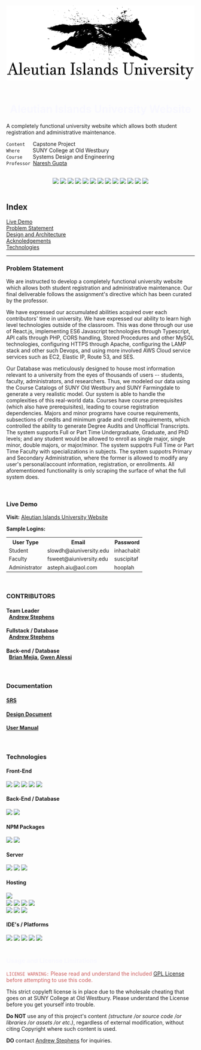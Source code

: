 <div style="display:float" align="center">
    <img height="200px" src="https://github.com/Andrew-R-Stephens/website-Aleutian_Islands_University/blob/main/src/res/unilogo-simple.png"/>
</div>

<br>

<div align='center'><h1 style="color: ghostwhite">Aleutian Islands University Website</h1></div>

<p>A completely functional university website which allows both student registration and administrative maintenance.</p>
<p>
    <code>Content</code>&emsp;&ensp;Capstone Project<br/>
    <code>Where</code>&emsp;&emsp;&ensp;SUNY College at Old Westbury<br/>
    <code>Course</code>&emsp;&emsp;Systems Design and Engineering<br/>
    <code>Professor</code>&ensp;<a href="https://www.linkedin.com/in/naresh-gupta-8b62601a/">Naresh Gupta</a>
</p>

<br>
    
<div style="display:float" align="center">
    <img src="https://img.shields.io/badge/-Node.js-339933?logo=node.js&logoColor=black&style=bold"/>
    <img src="https://img.shields.io/badge/-React-61DAFB?logo=react&logoColor=black&style=bold"/>
    <img src="https://img.shields.io/badge/-Typescript-3178C6?logo=typescript&logoColor=white&style=bold"/>
    <img src="https://img.shields.io/badge/-CSS-1572B6?logo=css3&logoColor=white&style=bold"/>
    <img src="https://img.shields.io/badge/-HTML5-E34F26?logo=html5&logoColor=white&style=bold"/>
    <img src="https://img.shields.io/badge/-PHP-777BB4?logo=php&logoColor=white&style=bold"/>
    <img src="https://img.shields.io/badge/-MySQL-4479A1?logo=mysql&logoColor=white&style=bold"/>
    <img src="https://img.shields.io/badge/Ubuntu-E95420?logo=ubuntu&logoColor=white&style=bold"/>
    <img src="https://img.shields.io/badge/Node.js-339933?logo=node.js&logoColor=black&style=bold"/>
    <img src="https://img.shields.io/badge/Apache-D22128?logo=apache&logoColor=white&style=bold"/>
    <img src="https://img.shields.io/badge/AWS-232F3E?logo=amazon%20aws&logoColor=white&style=bold"/>
    <img src="https://img.shields.io/badge/Git-Bash-F05032?logo=git&logoColor=white&style=bold"/>
    <img src="https://img.shields.io/badge/Github-181717?logo=github&logoColor=white&style=bold"/>
</div>

<br>

<div align='left'> 
    <h2>Index</h2>
    <div><a href="#live-demo">Live Demo</a></div>
    <div><a href="#problem-statement">Problem Statement</a></div>
    <div><a href="#design-and-architecture">Design and Architecture</a></div>
    <div><a href="#acknowledgements">Acknoledgements</a></div>
    <div><a href="#technologies">Technologies</a></div>
</div>

<hr/>

<div align='left'><h3>Problem Statement</h3></div>

<p>We are instructed to develop a completely functional university website which allows both student registration and administrative maintenance. Our final deliverable follows the assignment's directive which has been curated by the professor.</p>
<p>We have expressed our accumulated abilities acquired over each contributors' time in university. We have expressed our ability to learn high level technologies outside of the classroom. This was done through our use of React.js, implementing ES6 Javascript technologies through Typescript, API calls through PHP, CORS handling, Stored Procedures and other MySQL technologies, configuring HTTPS through Apache, configuring the LAMP stack and other such Devops, and using more involved AWS Cloud service services such as EC2, Elastic IP, Route 53, and SES.</p>
<p>Our Database was meticulously designed to house most information relevant to a university from the eyes of thousands of users -- students, faculty, administrators, and researchers. Thus, we modeled our data using the Course Catalogs of SUNY Old Westbury and SUNY Farmingdale to generate a very realistic model. Our system is able to handle the complexities of this real-world data. Courses have course prerequisites (which also have prerequisites), leading to course registration dependencies. Majors and minor programs have course requirements, subsections of credits and minimum grade and credit requirements, which controlled the ability to generate Degree Audits and Unofficial Transcripts. The system supports Full or Part Time Undergraduate, Graduate, and PhD levels; and any student would be allowed to enroll as single major, single minor, double majors, or major/minor. The system suppotrs Full Time or Part Time Faculty with specializations in subjects. The system suppotrs Primary and Secondary Administration, where the former is allowed to modify any user's personal/account information, registration, or enrollments. All aforementioned functionality is only scraping the surface of what the full system does.</p>

<br>

<div align='left'><h3>Live Demo</h3></div>

<b>Visit:</b> [Aleutian Islands University Website](https://aiu.tritium-studios.com/)

**Sample Logins:**
<table>
    <head><tr><th>User Type</th><th>Email</th><th>Password</th></tr></head>
    <body><tr><td>Student</td><td>slowdh@aiuniversity.edu</td><td>inhachabit</td></tr></body>
    <body><tr><td>Faculty</td><td>fsweet@aiuniversity.edu</td><td>suscipitaf</td></tr></body>
    <body><tr><td>Administrator</td><td>asteph.aiu@aol.com</td><td>hooplah</td></tr></body>
</table>

<br>

<div align='left'><h3>CONTRIBUTORS</h3></div>

#### Team Leader<br/>&ensp;[Andrew Stephens](https://github.com/Andrew-R-Stephens)
#### Fullstack / Database<br/>&ensp;[Andrew Stephens](https://github.com/Andrew-R-Stephens)
#### Back-end / Database <br/>&ensp;[Brian Mejia](https://github.com/brintend0), [Gwen Alessi](https://github.com/Alessi98)

<br>

<div align='left'><h3>Documentation</h3></div>

#### <a href="https://github.com/asteph11/SystemDesignProject/blob/main/documentation/Systems%20Design%20SRS.pdf">SRS</a>
#### <a href="https://github.com/asteph11/SystemDesignProject/blob/main/documentation/AIU%20Design%20Document.pdf">Design Document</a>
#### <a href="https://github.com/asteph11/SystemDesignProject/blob/main/documentation/AIU%20User%20Manual.pdf">User Manual</a>

<br>

<div align='left'><h3>Technologies</h3></div>
<div align='left'><h4>Front-End</h4></div>

<div style="display:float">
    <img src="https://img.shields.io/badge/-Node.js-339933?logo=node.js&logoColor=black&style=bold"/>
    <img src="https://img.shields.io/badge/-React-61DAFB?logo=react&logoColor=black&style=bold"/>
    <img src="https://img.shields.io/badge/-Typescript-3178C6?logo=typescript&logoColor=white&style=bold"/>
    <img src="https://img.shields.io/badge/-CSS-1572B6?logo=css3&logoColor=white&style=bold"/>
    <img src="https://img.shields.io/badge/-HTML5-E34F26?logo=html5&logoColor=white&style=bold"/>
</div>

<h4>Back-End / Database</h4>

<div style="display:float">
    <img src="https://img.shields.io/badge/-PHP-777BB4?logo=php&logoColor=white&style=bold"/>
    <img src="https://img.shields.io/badge/-MySQL-4479A1?logo=mysql&logoColor=white&style=bold"/>
</div>

<h4>NPM Packages</h4>
<div style="display:float">
    <img src="https://img.shields.io/badge/MUI-Pagination-007FFF?logo=mui&logoColor=white&style=bold"/>
    <img src="https://img.shields.io/badge/ChartsJS-FF6384?logo=chart.js&logoColor=white&style=bold"/>
</div>

<h4>Server</h4>

<div style="display:float">
    <img src="https://img.shields.io/badge/Ubuntu-E95420?logo=ubuntu&logoColor=white&style=bold"/>
    <img src="https://img.shields.io/badge/Node.js-339933?logo=node.js&logoColor=black&style=bold"/>
    <img src="https://img.shields.io/badge/Apache-D22128?logo=apache&logoColor=white&style=bold"/>
</div>

<h4>Hosting</h4>

<div style="display:float">
    <img src="https://img.shields.io/badge/AWS-232F3E?logo=amazon%20aws&logoColor=white&style=bold"/>
</div>
<div style="display:float">
    <img src="https://img.shields.io/badge/AWS-SES-232F3E?logo=amazon%20aws&logoColor=white&style=bold"/>
    <img src="https://img.shields.io/badge/AWS-Route%2053-232F3E?logo=amazon%20aws&logoColor=white&style=bold"/>
    <img src="https://img.shields.io/badge/AWS-IAM-232F3E?logo=amazon%20aws&logoColor=white&style=bold"/>
    <img src="https://img.shields.io/badge/AWS-Certificate%20Manager-232F3E?logo=amazon%20aws&logoColor=white&style=bold"/>
</div>
<div style="display:float">
    <img src="https://img.shields.io/badge/Amazon%20EC2-FF9900?logo=amazon%20ec2&logoColor=white&style=bold"/>
    <img src="https://img.shields.io/badge/Amazon%20EC2-Elastic%20IP-FF9900?logo=amazon%20ec2&logoColor=white&style=bold"/>
    <img src="https://img.shields.io/badge/Amazon%20EC2-Load%20Balancer-FF9900?logo=amazon%20ec2&logoColor=white&style=bold"/>
</div>

<h4>IDE's / Platforms</h4>

<div style="display:float">
    <img src="https://img.shields.io/badge/-IntelliJ%20Ultimate-000000?logo=intellij%20idea&logoColor=white&style=bold"/>
    <img src="https://img.shields.io/badge/MySQL%20Workbench-4479A1?logo=mysql&logoColor=white&style=bold"/>
    <img src="https://img.shields.io/badge/Fillezilla-BF0000?logo=filezilla&logoColor=white&style=bold"/>
    <img src="https://img.shields.io/badge/Git-Bash-F05032?logo=git&logoColor=white&style=bold"/>
    <img src="https://img.shields.io/badge/Github-181717?logo=github&logoColor=white&style=bold"/>
</div>

<br>

<h3 style="color: ghostwhite">Usage and License Limitations</h3>

<p style="color: indianred"><code>LICENSE WARNING:</code> Please read and understand the included <a href="https://github.com/asteph11/SoftwareEngineeringProject/blob/main/LICENSE.md">GPL License</a> before attempting to use this code.</p>
<p>This strict copyleft license is in place due to the wholesale cheating that goes on at SUNY College at Old Westbury. Please understand the License before you get yourself into trouble.</p>
<p><b>Do NOT</b> use any of this project's content <em>(structure /or source code /or libraries /or assets /or etc.)</em>, regardless of external modification, without citing Copyright where such content is used.</p>
<p><b>DO</b> contact <a href="mailto:asteph11@oldwestbury.edu">Andrew Stephens</a> for inquiries.</p>

